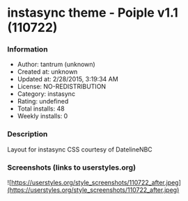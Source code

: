# instasync theme - Poiple v1.1 (110722)

### Information
- Author: tantrum (unknown)
- Created at: unknown
- Updated at: 2/28/2015, 3:19:34 AM
- License: NO-REDISTRIBUTION
- Category: instasync
- Rating: undefined
- Total installs: 48
- Weekly installs: 0


### Description
Layout for instasync
CSS courtesy of DatelineNBC


### Screenshots (links to userstyles.org)
![https://userstyles.org/style_screenshots/110722_after.jpeg](https://userstyles.org/style_screenshots/110722_after.jpeg)


